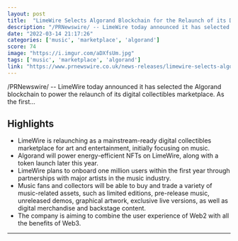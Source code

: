 ```yaml
---
layout: post
title:  "LimeWire Selects Algorand Blockchain for the Relaunch of its Digital Collectibles Marketplace"
description: "/PRNewswire/ -- LimeWire today announced it has selected the Algorand blockchain to power the relaunch of its digital collectibles marketplace. As the first..."
date: "2022-03-14 21:17:26"
categories: ['music', 'marketplace', 'algorand']
score: 74
image: "https://i.imgur.com/aDXfsUm.jpg"
tags: ['music', 'marketplace', 'algorand']
link: "https://www.prnewswire.co.uk/news-releases/limewire-selects-algorand-blockchain-for-the-relaunch-of-its-digital-collectibles-marketplace-831012060.html"
---
```


/PRNewswire/ -- LimeWire today announced it has selected the Algorand blockchain to power the relaunch of its digital collectibles marketplace. As the first...

## Highlights

- LimeWire is relaunching as a mainstream-ready digital collectibles marketplace for art and entertainment, initially focusing on music.
- Algorand will power energy-efficient NFTs on LimeWire, along with a token launch later this year.
- LimeWire plans to onboard one million users within the first year through partnerships with major artists in the music industry.
- Music fans and collectors will be able to buy and trade a variety of music-related assets, such as limited editions, pre-release music, unreleased demos, graphical artwork, exclusive live versions, as well as digital merchandise and backstage content.
- The company is aiming to combine the user experience of Web2 with all the benefits of Web3.

---
